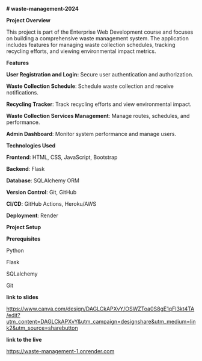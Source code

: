 **# waste-management-2024**


**Project Overview**


This project is part of the Enterprise Web Development course and focuses on building a comprehensive waste management system. The application includes features for managing waste collection schedules, tracking recycling efforts, and viewing environmental impact metrics.

**Features**

**User Registration and Login:** Secure user authentication and authorization.

**Waste Collection Schedule**: Schedule waste collection and receive notifications.

**Recycling Tracker**: Track recycling efforts and view environmental impact.

**Waste Collection Services Management**: Manage routes, schedules, and performance.

**Admin Dashboard**: Monitor system performance and manage users.

**Technologies Used**

**Frontend**: HTML, CSS, JavaScript, Bootstrap

**Backend**: Flask

**Database**: SQLAlchemy ORM

**Version Control**: Git, GitHub

**CI/CD**: GitHub Actions, Heroku/AWS

**Deployment**: Render


**Project Setup**

**Prerequisites**

Python

Flask

SQLalchemy

Git

**link to slides**

https://www.canva.com/design/DAGLCkAPXvY/OSWZToa0S8gE1qFI3kt4TA/edit?utm_content=DAGLCkAPXvY&utm_campaign=designshare&utm_medium=link2&utm_source=sharebutton

**link to the live**

https://waste-management-1.onrender.com


